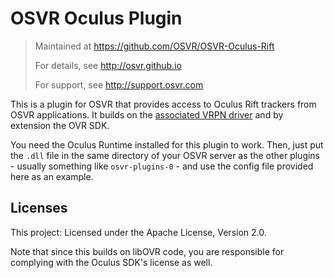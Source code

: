 # OSVR Oculus Plugin
> Maintained at <https://github.com/OSVR/OSVR-Oculus-Rift>
>
> For details, see <http://osvr.github.io>
>
> For support, see <http://support.osvr.com>

This is a plugin for OSVR that provides access to Oculus Rift trackers from OSVR applications. It builds on the [associated VRPN driver][vrpn-oculus] and by extension the OVR SDK.

You need the Oculus Runtime installed for this plugin to work. Then, just put the `.dll` file in the same directory of your OSVR server as the other plugins - usually something like `osvr-plugins-0` - and use the config file provided here as an example.

[vrpn-oculus]: https://github.com/vrpn/vrpn/tree/feature/oculus-rift

## Licenses

This project: Licensed under the Apache License, Version 2.0.

Note that since this builds on libOVR code, you are responsible for complying with the Oculus SDK's license as well.